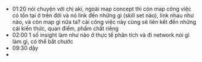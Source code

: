 - 01:20 nói chuyện với chị aki, ngoài map concept thì còn map công việc có tồn tại ở trên đời và nó link đến những gì (skill set nào), link nhau như nào, và còn map gì nữa ta? cái công việc này cũng sẽ liên kết đến những cái kiến thức, quan điểm, phẩm chất riêng
- 02:00 1 số insight làm như nào ở thực tế phân tích và đi network nói gì làm gì, có thể bắt chước
- 09:30 dậy
-